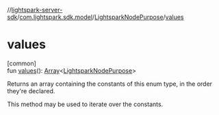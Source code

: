 //[lightspark-server-sdk](../../../index.md)/[com.lightspark.sdk.model](../index.md)/[LightsparkNodePurpose](index.md)/[values](values.md)

# values

[common]\
fun [values](values.md)(): [Array](https://kotlinlang.org/api/latest/jvm/stdlib/kotlin/-array/index.html)&lt;[LightsparkNodePurpose](index.md)&gt;

Returns an array containing the constants of this enum type, in the order they're declared.

This method may be used to iterate over the constants.
